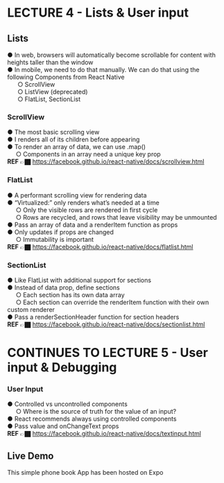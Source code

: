 # LECTURE 4 - Lists & User input

## Lists
● In web, browsers will automatically become scrollable for content with heights taller than the window <br>
●  In mobile, we need to do that manually. We can do that using the following Components from React Native  <br>
&nbsp; &nbsp; &nbsp; ○ ScrollView <br>
&nbsp; &nbsp; &nbsp; ○ ListView (deprecated) <br>
&nbsp; &nbsp; &nbsp; ○ FlatList, SectionList<br>

### ScrollView
● The most basic scrolling view <br>
● I renders all of its children before appearing <br>
● To render an array of data, we can use .map() <br>
&nbsp; &nbsp; &nbsp;○ Components in an array need a unique key prop <br>
**REF**  👉🏿 https://facebook.github.io/react-native/docs/scrollview.html <br>

### FlatList
● A performant scrolling view for rendering data <br>
● “Virtualized:” only renders what’s needed at a time<br>
&nbsp; &nbsp; &nbsp;○ Only the visible rows are rendered in first cycle<br>
&nbsp; &nbsp; &nbsp;○ Rows are recycled, and rows that leave visibility may be unmounted<br>
● Pass an array of data and a renderItem function as props<br>
● Only updates if props are changed<br>
&nbsp; &nbsp; &nbsp;○ Immutability is important<br>
**REF**  👉🏿 https://facebook.github.io/react-native/docs/flatlist.html<br>

### SectionList
● Like FlatList with additional support for sections<br>
● Instead of data prop, define sections<br>
&nbsp; &nbsp; &nbsp;○ Each section has its own data array<br>
&nbsp; &nbsp; &nbsp;○ Each section can override the renderItem function with their own custom renderer<br>
● Pass a renderSectionHeader function for section headers <br>
**REF**  👉🏿 https://facebook.github.io/react-native/docs/sectionlist.html <br>


# CONTINUES TO LECTURE 5 - User input & Debugging

### User Input
● Controlled vs uncontrolled components <br>
&nbsp; &nbsp; &nbsp;○ Where is the source of truth for the value of an input? <br>
● React recommends always using controlled components <br>
● Pass value and onChangeText props <br>
**REF**  👉🏿 https://facebook.github.io/react-native/docs/textinput.html <br>


<!-- Demo -->
## Live Demo 
This simple phone book App has been hosted on Expo

<!-- 📝  Manifest: https://exp.host/@qbentil/snack-9ef2a369-9a0a-4069-87e3-97a067a7d8cb/index.exp?sdkVersion=43.0.0 Learn more: https://expo.fyi/manifest-url
⚙️   Project page: https://expo.dev/@qbentil/snack-9ef2a369-9a0a-4069-87e3-97a067a7d8cb Learn more: https://expo.fyi/project-page -->